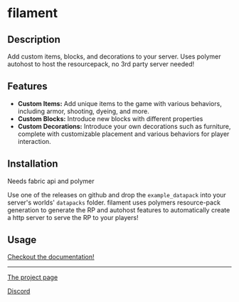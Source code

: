# filament

## Description

Add custom items, blocks, and decorations to your server. 
Uses polymer autohost to host the resourcepack, no 3rd party server needed!

## Features

- **Custom Items:** Add unique items to the game with various behaviors, including armor, shooting, dyeing, and more.
- **Custom Blocks:** Introduce new blocks with different properties
- **Custom Decorations:** Introduce your own decorations such as furniture, complete with customizable placement and various behaviors for player interaction.

## Installation

Needs fabric api and polymer

Use one of the releases on github and drop the `example_datapack` into your server's worlds' `datapacks` folder.
filament uses polymers resource-pack generation to generate the RP and autohost features to automatically create a http server to serve the RP to your players! 

## Usage

[Checkout the documentation!](https://tomalbrc.de/projects/filament/docs)

---

[The project page](https://tomalbrc.de/projects/filament)

[Discord](https://discord.gg/9X6w2kfy89)
